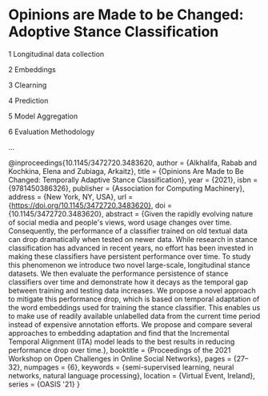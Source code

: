 # Opinions are Made to be Changed: Adoptive Stance Classification

1 Longitudinal data collection

2 Embeddings

3 Clearning

4 Prediction

5 Model Aggregation

6 Evaluation Methodology

...


@inproceedings{10.1145/3472720.3483620,
author = {Alkhalifa, Rabab and Kochkina, Elena and Zubiaga, Arkaitz},
title = {Opinions Are Made to Be Changed: Temporally Adaptive Stance Classification},
year = {2021},
isbn = {9781450386326},
publisher = {Association for Computing Machinery},
address = {New York, NY, USA},
url = {https://doi.org/10.1145/3472720.3483620},
doi = {10.1145/3472720.3483620},
abstract = {Given the rapidly evolving nature of social media and people's views, word usage changes
over time. Consequently, the performance of a classifier trained on old textual data
can drop dramatically when tested on newer data. While research in stance classification
has advanced in recent years, no effort has been invested in making these classifiers
have persistent performance over time. To study this phenomenon we introduce two novel
large-scale, longitudinal stance datasets. We then evaluate the performance persistence
of stance classifiers over time and demonstrate how it decays as the temporal gap
between training and testing data increases. We propose a novel approach to mitigate
this performance drop, which is based on temporal adaptation of the word embeddings
used for training the stance classifier. This enables us to make use of readily available
unlabelled data from the current time period instead of expensive annotation efforts.
We propose and compare several approaches to embedding adaptation and find that the
Incremental Temporal Alignment (ITA) model leads to the best results in reducing performance
drop over time.},
booktitle = {Proceedings of the 2021 Workshop on Open Challenges in Online Social Networks},
pages = {27–32},
numpages = {6},
keywords = {semi-supervised learning, neural networks, natural language processing},
location = {Virtual Event, Ireland},
series = {OASIS '21}
}
